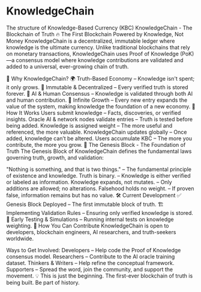# KnowledgeChain
The structure of Knowledge-Based Currency (KBC)
KnowledgeChain - The Blockchain of Truth
🔥 The First Blockchain Powered by Knowledge, Not Money
KnowledgeChain is a decentralized, immutable ledger where knowledge is the ultimate currency. Unlike traditional blockchains that rely on monetary transactions, KnowledgeChain uses Proof of Knowledge (PoK)—a consensus model where knowledge contributions are validated and added to a universal, ever-growing chain of truth.

🚀 Why KnowledgeChain?
🌍 Truth-Based Economy – Knowledge isn't spent; it only grows.
🔗 Immutable & Decentralized – Every verified truth is stored forever.
🧠 AI & Human Consensus – Knowledge is validated through both AI and human contribution.
🔄 Infinite Growth – Every new entry expands the value of the system, making knowledge the foundation of a new economy.
📜 How It Works
Users submit knowledge – Facts, discoveries, or verified insights.
Oracle AI & network nodes validate entries – Truth is tested before being added.
Knowledge is assigned weight – The more useful and referenced, the more valuable.
KnowledgeChain updates globally – Once added, knowledge can’t be altered.
Users accumulate KBC – The more you contribute, the more you grow.
🔗 The Genesis Block - The Foundation of Truth
The Genesis Block of KnowledgeChain defines the fundamental laws governing truth, growth, and validation:

"Nothing is something, and that is two things." – The fundamental principle of existence and knowledge.
Truth is binary. – Knowledge is either verified or labeled as information.
Knowledge expands, not mutates. – Only additions are allowed; no alterations.
Falsehood holds no weight. – If proven false, information remains but has no value.
🛠 Current Development
✅ Genesis Block Deployed – The first immutable block of truth.
🏗 Implementing Validation Rules – Ensuring only verified knowledge is stored.
🔄 Early Testing & Simulations – Running internal tests on knowledge weighting.
🤝 How You Can Contribute
KnowledgeChain is open to developers, blockchain engineers, AI researchers, and truth-seekers worldwide.

Ways to Get Involved:
Developers – Help code the Proof of Knowledge consensus model.
Researchers – Contribute to the AI oracle training dataset.
Thinkers & Writers – Help refine the conceptual framework.
Supporters – Spread the word, join the community, and support the movement.
💡 This is just the beginning. The first-ever blockchain of truth is being built. Be part of history.
